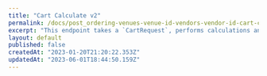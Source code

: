 ```yaml
---
title: "Cart Calculate v2"
permalink: /docs/post_ordering-venues-venue-id-vendors-vendor-id-cart-calculate-1
excerpt: "This endpoint takes a `CartRequest`, performs calculations and validations on it, and returns a signed version that can be submitted to the `Checkout` endpoint.\nIt is important to note that there are some options that may apply depending on your environment, corporate, venue or vendor configuration:\n\n- Calculate Fees: enable or disable fees calculation that comes from connect.\n- Calculate Reductions: enable or disable reductions calculation that comes from connect.\n- Calculate Taxes: enable or disable taxes calculation that comes from connect.\n- Calculate Modifier Items: enable or disable modifiers items calculation that comes from connect.\n- Calculate Payment Partner Integrations *also know as PPI Discounts*:  enable or disable PPI Discounts calculation that is used by AX/IX to integrate Stored Values (SV) and Loaded Values (LV) payments easily.\n- Validate Prices: validate each item if the price is correct and if it belongs to the venue/vendor station\n- Validate Cart Totals: validate if calculated subtotal is what is expected, you can not use this along with (Fees, Reductions, Taxes, Modifiers or PPI Discounts)\n\n> Additional note: When passing in a cart, use `tip_status_closed=false` to force the tip status to be left open on cart checkout, allowing for a tip to be added in a subsequent tip adjustment endpoint."
layout: default
published: false
createdAt: "2023-01-20T21:20:22.353Z"
updatedAt: "2023-06-01T18:44:50.159Z"
---
```


